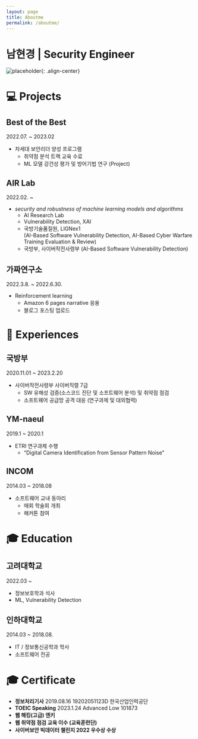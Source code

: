```yaml
---
layout: page
title: Aboutme
permalink: /aboutme/
---
```


# 남현경 | Security Engineer

![placeholder](/AIRS12.github.io/profile.jpg/400x500 "Small example image"){: .align-center}

# 💻  Projects


## Best of the Best

2022.07. ~ 2023.02

- 차세대 보안리더 양성 프로그램
    - 취약점 분석 트랙 교육 수료
    - ML 모델 강건성 평가 및 방어기법 연구 (Project)

## AIR Lab

2022.02. ~ 

- *security and robustness of machine learning models and algorithms*
    - AI Research Lab
    - Vulnerability Detection, XAI
    - 국방기술품질원, LIGNex1  
    (AI-Based Software Vulnerability Detection, AI-Based Cyber Warfare Training Evaluation & Review)
    - 국방부, 사이버작전사령부 
    (AI-Based Software Vulnerability Detection)

## 가짜연구소

2022.3.8. ~ 2022.6.30.

- Reinforcement learning
    - Amazon 6 pages narrative 응용
    - 블로그 포스팅 업로드
    

# 🎈  Experiences


## 국방부

2020.11.01 ~ 2023.2.20

- 사이버작전사령부 사이버직렬 7급
    - SW 유해성 검증(소스코드 진단 및 소프트웨어 분석) 및 취약점 점검
    - 소프트웨어 공급망 공격 대응 (연구과제 및 대외협력)

## YM-naeul

2019.1 ~ 2020.1

- ETRI 연구과제 수행
    - “Digital Camera Identification from Sensor Pattern Noise”

## INCOM

2014.03 ~ 2018.08

- 소프트웨어 교내 동아리
    - 매회 학술회 개최
    - 해커톤 참여


# 🎓  Education


## 고려대학교

2022.03 ~ 

- 정보보호학과 석사
- ML, Vulnerability Detection

## 인하대학교

2014.03 ~ 2018.08.

- IT / 정보통신공학과 학사
- 소프트웨어 전공

# 🎓  C**ertificate**


- **정보처리기사** 2019.08.16 19202051123D 한국산업인력공단
- **TOEIC Speaking**  2023.1.24 Advanced Low 101873
- **웹 해킹(고급) 엔키**
- **웹 취약점 점검 교육 이수 (교육훈련단)**
- **사이버보안 빅데이터 챌린지 2022 우수상 수상**